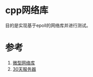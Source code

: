 <!--
 * @Author: tylerytr
 * @Date: 2023-08-23 17:05:19
 * @LastEditors: tylerytr
 * @LastEditTime: 2023-08-24 10:13:40
 * @FilePath: /CPP_example/cpp_server_example/cpp_server/README.md
 * Email:601576661@qq.com
 * Copyright (c) 2023 by tyleryin, All Rights Reserved. 
-->
# cpp网络库
目的是实现基于epoll的网络库并进行测试。
## 



# 参考
1. [微型网络库](https://zhuanlan.zhihu.com/p/597876632)
2. [30天服务器](https://github.com/yuesong-feng/30dayMakeCppServer)